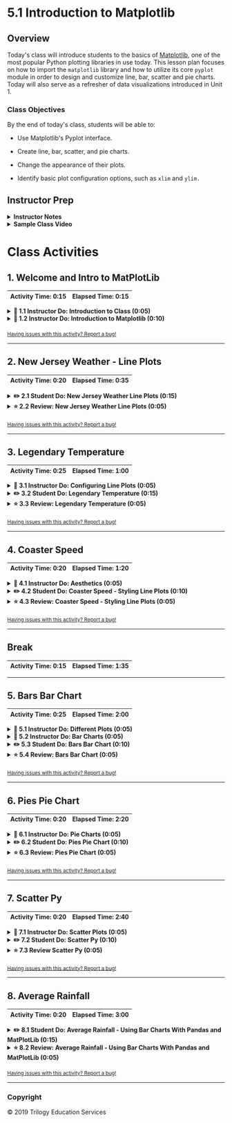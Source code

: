 # 5.1 Introduction to Matplotlib

## Overview

Today's class will introduce students to the basics of [Matplotlib](http://Matplotlib.org/), one of the most popular Python plotting libraries in use today. This lesson plan focuses on how to import the `matplotlib` library and how to utilize its core `pyplot` module in order to design and customize line, bar, scatter and pie charts. Today will also serve as a refresher of data visualizations introduced in Unit 1.

### Class Objectives

By the end of today's class, students will be able to:

* Use Matplotlib's Pyplot interface.

* Create line, bar, scatter, and pie charts.

* Change the appearance of their plots.

* Identify basic plot configuration options, such as `xlim` and `ylim.`

## Instructor Prep

<details>
  <summary><strong>Instructor Notes</strong></summary>

* A note on potential errors caused by the Matplotlib library:

  * `%matplotlib notebook` is used in a number of activities. It not only makes a plot interactive, but it also allows it to be updated after the initial plot. If students encounter weirdness during the activities, check to see that they use this line before importing the plotting libraries.

  * Ideally, students should update their Matplotlib to version 2.2 or newer. A bug with earlier versions resizes plots after an image is exported with the `savefig` method.

* The solutions to most of today's activities are fairly simple. The instructor should approach each exercise by presenting the expected output, briefly discussing the code used to generate it, and sharing the final image, but withholding the example code until the activity review.

  * This is to encourage students to develop the habit of exploring the Matplotlib documentation. A large part of the process of developing plots with the library is reading [examples](http://Matplotlib.org/examples/index.html), so it is important for them to become accustomed to this workflow.

* Please refer to our [Student FAQs?](../../../05-Instructor-Resources/README.md#unit-05-matplotlib) for answers to questions frequently asked by students of this program. If you have any recommendations for additional questions, feel free to log an issue or a pull request with your desired additions.

* Have your TAs refer to the [Time Tracker](TimeTracker.xlsx) to stay on track.

* Lastly, as a reminder, these slideshows are for instructor use only; when distributing slides to students, please first export the slides to a PDF file. You may then send out the PDF file.

</details>

<details>
  <summary><strong>Sample Class Video</strong></summary>

* To view an example class lecture, see: [Class Video](https://codingbootcamp.hosted.panopto.com/Panopto/Pages/Viewer.aspx?id=ec176c10-1f37-4547-8e89-0e598aa6d66a). Note that video may not reflect the latest lesson plan.

</details>

# Class Activities

## 1. Welcome and Intro to MatPlotLib

| Activity Time:       0:15 |  Elapsed Time:      0:15  |
|---------------------------|---------------------------|

<details>
  <summary><strong>📣 1.1 Instructor Do: Introduction to Class (0:05)</strong></summary>

* Open the [slideshow](https://docs.google.com/presentation/d/1pJMdqh6TjdRAiZzT0y8dgeUYSTwRMODxB6MLyvOxacI) and use slides 1–4 to as you cover the following talking points:

  * This week we will be learning how to plot and analyze our datasets using Python.

  * Today's class will introduce students to Matplotlib, one of the most popular Python charting libraries in use.

  * We will focus in particular on familiarizing ourselves with the basics of a module named Pyplot, which we can use to create simple charts quickly.

* Send out the [Student Guide](../StudentGuide.md), which contains the class objectives and useful links that students can refer to during this week's activities.

</details>

<details>
  <summary><strong>📣 1.2 Instructor Do: Introduction to Matplotlib (0:10)</strong></summary>

* Open the [slideshow](https://docs.google.com/presentation/d/1pJMdqh6TjdRAiZzT0y8dgeUYSTwRMODxB6MLyvOxacI)  and use slides 5–10 to accompany the beginning of this demonstration.

* Open and run [01-Ins_BasicLineGraphs/exponential_chart.ipynb](Activities/01-Ins_BasicLineGraphs/Solved/exponential_chart.ipynb) in Jupyter Notebook to show students how Pyplot can be used to create an exponential line plot. Be sure to cover the following talking points:

  * For many of our Python activities, we will generate our data using the NumPy library. The NumPy library contains many built-in methods to generate and manipulate simple or complex data types.

  * `np.arange(start, end, step)` creates a NumPy array of numbers from `start` to `end`, where each number in the array is a `step` away from the next ones.

  * A NumPy array is similar to a Python list, but they are not the same thing. A Python list can contain elements of various data types. In contrast, a NumPy array must contain only a single data type. This allows for faster computation and more efficient storage.

  * The `e_x` list is created using a list comprehension. List comprehensions allow lists to be created using mathematic formulas. For example, the one being used in this application takes values from the `x_axis` list one at a time, finds the exponent, and stores the response within a list.

    ![NumPy and List Comprehensions](Images/01-IntroToMatPlot_Lists.png)

  * Matplotlib allows users to generate plots by setting one list or array as the x-axis and another as the y-axis. It really is as simple as calling `plt.plot()`, passing those 2 lists through as parameters, and then calling `plt.show()` to print the chart to the screen.

  * Matplotlib handles the details of painting charts to the screen, but the programmer has full control over each stage of the drawing process if they really need it. By using `plt.xlabel()` and `plt.ylabel`, for example, users can easily add axis titles to their charts.

    ![Drawing a Line Chart](Images/01-IntroToMatPlot_MakeChart.png)

* Open and run [01-Ins_BasicLineGraphs/SinCos.ipynb](Activities/01-Ins_BasicLineGraphs/Solved/sin_cos.ipynb) in Jupyter Notebook to show students how Pyplot can be used to create a plot with multiple lines. Be sure to cover the following talking points:

  * `np.arange()`, `np.sin()`, and `np.cos()` are all being used to create the lists for the application's charts.

  * Charting multiple lines on the same chart is as simple as calling `plt.plot()` 2 times and providing Pyplot with different values.

    ![Sin and Cos](Images/01-IntroToMatPlot_SinCos.png)

  * While this plot is very simple, it introduces all of the major tools required to build much prettier plots in the future.

* Remind students that visualizations of data are valuable for far more than aesthetics. Trends and human insights buried within complex datasets are often clearest when the data is visualized in some way.

* Open the [Bay Area Weather blog post](https://ermlab.com/en/blog/data-science/pandas-weather-data-visualization-tutorial/), or just the [image](Images/01-temperature.png) and point out that the trend that each city follows is clear from the graphic but may _not_ be obvious in a table.

    ![Bay Area Weather screenshot](Images/01-temperature.png)

</details>

<sub>[Having issues with this activity? Report a bug!](https://bit.ly/39AltaI)</sub>

- - -

## 2. New Jersey Weather - Line Plots

| Activity Time:       0:20 |  Elapsed Time:      0:35  |
|---------------------------|---------------------------|

<details>
  <summary><strong>✏️ 2.1 Student Do: New Jersey Weather Line Plots (0:15)</strong></summary>

* **File:** [02-Stu_NJTemp/Unsolved/nj_temp.ipynb](Activities/02-Stu_NJTemp-LinePlots/Unsolved/nj_temp.ipynb)

* **Instructions:** [README](Activities/02-Stu_NJTemp-LinePlots/README.md)

* In this activity, students will create a series of line plots using temperature data from New Jersey.

* Open [02-Stu_NJTemp/Solved/NJ_temp.ipynb](Activities/02-Stu_NJTemp-LinePlots/Solved/NJ_temp.ipynb) in the Jupyter Notebook and run the code to show the end results of the application.

* You may choose to open the [slideshow](https://docs.google.com/presentation/d/1pJMdqh6TjdRAiZzT0y8dgeUYSTwRMODxB6MLyvOxacI) and use slides 11–13 to accompany this activity.

</details>

<details>
  <summary><strong>⭐ 2.2 Review: New Jersey Weather Line Plots (0:05)</strong></summary>

* Open [02-Stu_NJTemp/nj_temp.ipynb](Activities/02-Stu_NJTemp-LinePlots/Solved/NJ_temp.ipynb) within the Jupyter Notebook and go through the code line by line with the class, answering whatever questions they may have.

  * A list of numbers ranging from 1 to 12 are created using `np.arange(1,13,1)`. The parameters passed tell NumPy to start at 1 and finish before 13, and that each value should be 1 greater than the last.

  * In order to create the Fahrenheit chart, simply pass the `x_axis` and `points` lists into `plt.plot()` and then run `plt.show()`.

    ![Fahrenheit Plot](Images/02-NJTemp_Fahrenheit.png)

  * To convert the values within the points list to Celsius, use a list comprehension where each value in the initial list is passed through the following formula: (x-32) * 0.56.

    ![Celsius Plot](Images/02-NJTemp_Celsius.png)

  * Showing both lines on a single chart is as simple as running the code for drawing both of the charts within the same cell and then using the `plt.show()` method.

</details>

<sub>[Having issues with this activity? Report a bug!](https://bit.ly/343vxHS)</sub>

- - -

## 3. Legendary Temperature

| Activity Time:       0:25 |  Elapsed Time:      1:00  |
|---------------------------|---------------------------|

<details>
  <summary><strong>📣 3.1 Instructor Do: Configuring Line Plots (0:05)</strong></summary>

* Open the [slideshow](https://docs.google.com/presentation/d/1pJMdqh6TjdRAiZzT0y8dgeUYSTwRMODxB6MLyvOxacI) and use slides 14–17 to accompany the beginning of this demonstration as you cover the following talking points:

  * Matplotlib's basic line plots are rather bland.

  * Matplotlib offers considerable control over the details of our plots' appearances.

  * The easiest way to change the way things look in Matplotlib is to use **keyword arguments** to configure the behavior of `plot`.

* Send out the updated sine and cosine example titled [03-Ins_ConfiguringLinePlots/line_config.ipynb](Activities/03-Ins_ConfiguringLinePlots/Solved/line_config.ipynb) and open the code within Jupyter Notebook. Explain the following:

  * While not massively different aesthetically, this new version of the sin/cos plot does introduce some additional components.

  * `plt.hlines()` is used to draw a horizontal line. This method takes in 3 parameters: the _y_ value across which the line will be drawn, the _x_ value where the line will start, and the _x_ value where the line will end.

  * The transparency of the horizontal line can also be set using the `alpha=` keyword and passing a number between 0 and 1. This setting is possible with most Matplotlib plotting functions.

    ![Horizontal Line](Images/03-LineConfiguration_HLines.png)

* Draw attention to the lines being drawn and set to `sin_handle,` and `cos_handle,` and explain:

  * `pyplot.plot` returns a list of the lines that were added to the plot.

  * This bit of code is using argument unpacking to select only the first line from that list of lines.

  * So, calling the `sine_handle` is a reference to the lines object.

  * `plt.plot()` can take in more parameters than just the **x** and **y** values for the line being charted. For example, the markers for a plot can be set using `marker=`, the color of a plot can be set using `color=`, and the label for a line can be set using `label=`.

    ![Tupled Plots](Images/03-LineConfiguration_Tupled.png)

  * The `plt.legend()` method allows the user to create a legend for their chart. The `loc` argument is used to set the location of the legend on the chart.

  * While the `plt.show()` command has not changed, a new line called `plt.savefig()` has been added which will save a version of the chart to an external file. Simply pass the file path desired as a parameter to save the image.

    ![Adding Legends](Images/03-LineConfiguration_Legend.png)

* Explain that the different [markers](http://Matplotlib.org/api/markers_api.html) and [colors](http://Matplotlib.org/api/colors_api.html) are available in the documentation, which students are encouraged to peruse when building their plots.

</details>

<details>
  <summary><strong>✏️ 3.2 Student Do: Legendary Temperature (0:15)</strong></summary>

* **File:** [avg_temp.png](Activities/04-Stu_LegendaryTemperature/Images/avg_temp.png)

* **Instructions:** [README](Activities/04-Stu_LegendaryTemperature/README.md)

  * In this activity, students will edit the line plots they created earlier so that these charts are more visually interesting.

* Encourage students to play with additional configuration options beyond those asked for. Send out links to the Matplotlib API so that students can play around with the library when they finish the activity.

* You may choose to open the [slideshow](https://docs.google.com/presentation/d/1pJMdqh6TjdRAiZzT0y8dgeUYSTwRMODxB6MLyvOxacI) and use slides 18–20 to accompany this activity. Otherwise, show the students what chart they will be attempting to create.

![avg_temp.png](Activities/04-Stu_LegendaryTemperature/Images/avg_temp.png)

</details>

<details>
  <summary><strong>⭐ 3.3 Review: Legendary Temperature (0:05)</strong></summary>

* Open [04-Stu_LegendaryTemperature/legendary_temp.ipynb](Activities/04-Stu_LegendaryTemperature/Solved/legendary_temp.ipynb) within the Jupyter Notebook and go through the code line by line with the class, answering whatever questions they may have. Cover the following talking points:

  * Both `fahrenheit` and `celsius` are followed by commas to set them as tuples. This is crucial because `plt.legend()` expects to be handed tuples within its `handles` parameter and would return an error otherwise.

  * The `loc` parameter of `plt.legend()` has been set to "best" within this application. This allows Matplotlib to decide where to place the legend so that it does not get in the way.

    ![Plot Formatting Code](Images/04-LegendaryTemp_Formatting.png)

* Check with the class to see what interesting formatting options they uncovered during this activity and ask a couple of them to come up and explain their code to the class.

</details>

<sub>[Having issues with this activity? Report a bug!](https://bit.ly/3dO6M6Z)</sub>

- - -

## 4. Coaster Speed

| Activity Time:       0:20 |  Elapsed Time:      1:20  |
|---------------------------|---------------------------|

<details>
  <summary><strong>📣 4.1 Instructor Do: Aesthetics (0:05)</strong></summary>

* Open the [slideshow](https://docs.google.com/presentation/d/1pJMdqh6TjdRAiZzT0y8dgeUYSTwRMODxB6MLyvOxacI) and use slides 21–27 to accompany the beginning of this demo while covering the following talking points:

  * The best plots, like the best code, are easy to read. Emphasize that this is different from being beautiful. Graphics need not be artistic, but they should be easy to understand.

  * Some ways to improve readability include:

    * Adding labels to the x-axis

    * Adding labels to the y-axis

    * Adding titles to plots

    * Limiting the extent of the plot to bound the plot's data points

  * In some cases, adding grids can also help but this can be very situational.

  * Adding labels ensures that the graphic remains honest and easy to understand, even in cases where the visualization is not immediately transparent to most viewers, such as with [Sankey diagrams](https://en.wikipedia.org/wiki/Sankey_diagram).

  * Limiting the extent of the plot maximizes the [data-to-ink ratio](https://infovis-wiki.net/wiki/Data-Ink_Ratio) and constrains the plot to display only relevant information.

* Open the [basic aesthetics added to sine and cosine plot](Images/05-Aesthetics_Output.png). Explain the following:

  * This plot is not yet attractive but is more readable than the previous plots, thanks to the labels and changes being made to the x-axis.

  * `plt.xlabel()`, `plt.ylabel()`, and `plt.title()` are fairly self-explanatory. Simply pass a string into them as a parameter, and the labels and title will be drawn onto the chart.

  * `plt.xlim()` and `plt.ylim()` are used to set where the axes for the chart should begin and end. Matplotlib will naturally create charts with a lot of empty space and these methods can help to limit that.

  * `plt.grid()` is also fairly obvious. Through its use, gridlines are added to the chart.

    ![updated sine and cosine plot](Activities/05-Ins_Aesthetics/Images/sin_cos_with_markers.png)

</details>

<details>
  <summary><strong>✏️ 4.2 Student Do: Coaster Speed - Styling Line Plots (0:10)</strong></summary>

* **File:** [Coaster Speed Chart](Activities/06-Stu_RollerCoaster-StylingLinePlots/Images/CoasterSpeed.png)

* **Instructions:** [README](Activities/06-Stu_RollerCoaster-StylingLinePlots/README.md)

* In this activity, students will create a line chart that graphs the speed of a roller coaster over time. They will then style the chart and add some aesthetics to it.

* You may choose to open the [slideshow](https://docs.google.com/presentation/d/1pJMdqh6TjdRAiZzT0y8dgeUYSTwRMODxB6MLyvOxacI) and use slides 28–30 to accompany this activity. Otherwise show the students what chart they will be attempting to create.

![Coaster Speed Chart](Images/06-CoasterSpeed_Output.png)

</details>

<details>
  <summary><Strong>⭐ 4.3 Review: Coaster Speed - Styling Line Plots (0:05)</strong></summary>

* Open up [06-Stu_RollerCoaster/coaster_speed.ipynb](Activities/06-Stu_RollerCoaster-StylingLinePlots/Solved/coaster_speed.ipynb) within the Jupyter Notebook and go through the code line by line with the class, answering whatever questions they may have. Cover the following talking points:

  * `plt.title()`, `plt.xlabel()`, and `plt.ylabel()` are used to set the title and axis labels.

  * `plt.xlim()` and `plt.ylim()` are set so that there is as little empty space as possible on the chart while still making it understandable.

    ![Coaster Code](Images/06-CoasterSpeed_Code_1.png)

    ![Coaster Code](Images/06-CoasterSpeed_Code_2.png)

</details>

<sub>[Having issues with this activity? Report a bug!](https://bit.ly/2xF1JFE)</sub>

- - -

## Break

| Activity Time:       0:15 |  Elapsed Time:      1:35  |
|---------------------------|---------------------------|

- - -

## 5. Bars Bar Chart

| Activity Time:       0:25 |  Elapsed Time:      2:00  |
|---------------------------|---------------------------|

<details>
  <summary><strong>📣 5.1 Instructor Do: Different Plots (0:05)</strong></summary>

* Open the [slideshow](https://docs.google.com/presentation/d/1pJMdqh6TjdRAiZzT0y8dgeUYSTwRMODxB6MLyvOxacI) and use slides 32–34 while covering the following talking points:

  * Matplotlib provides a simple interface for producing more than line plots.

  * The most common charts students will generate are line charts, bar charts, pie charts, and scatter plots.

  * **Bar charts** are useful for comparing different entities to one another.

  * **Pie charts** are suitable for displaying parts of a whole—in particular, the amount each constituent contributes to the complete dataset.

  * **Scatter plots** are good for displaying where points fall with respect to 2 different factors.

  * It's important to choose the right plot for a given dataset; the wrong choice can make a graphic less readable or even make the data misleading.

  * Some data might lend itself to different plots; some data can be reasonably displayed via bar or pie chart, for instance.

</details>

<details>
  <summary><strong>📣 5.2 Instructor Do: Bar Charts (0:05)</strong></summary>

* Open the [slideshow](https://docs.google.com/presentation/d/1pJMdqh6TjdRAiZzT0y8dgeUYSTwRMODxB6MLyvOxacI) and use slides 35–39 while covering the following talking points:

  * Bar charts are particularly useful when trying to visualize data that is counted or a single variable that is measured multiple times.

    * Data that comes from a single variable is called **univariate**.

    * For example, the amount of rainfall per month for a given location or the results of a poll containing a few different categories could be visualized effectively with a bar chart.

  * Bar charts are not very useful when comparing **bivariate** data, or data that compares 2 different variables.

    * For example, a dataset comparing the number of ice cream bars sold versus daily temperature would not be visualized well using a bar chart.

* Ask the students to think of a few other examples of univariate datasets that would be visualized well with bar charts.

* Open the bar chart example within Jupyter Notebook: [07-Ins_BarCharts/bar_chart.ipynb](Activities/07-Ins_BarCharts/Solved/bar_chart.ipynb). Cover the following talking points:

  * When dealing with bar charts, it is necessary to provide the heights of each bar within an array.

  * The x-axis will also be an array whose length must equal that of the list of heights.

  * Instead of using `plt.plot()` bar charts are drawn using `plt.bar()`.

  * The `align` parameter for `plt.bar()` is center to center the data on each tick.

    ![Axes and Plotting](Images/07-BarCharts_Plot.png)

  * An additional aesthetic challenge unique to bar charts is aligning the tick locations on the x-axis and providing textual, rather than numeric, labels.

  * The `tick_locations` list created within this application places a tick for each value in the `x_axis`.

    ![Ticks](Images/07-BarCharts_Ticks.png)

  * `plt.xlim()` and `plt.ylim()` are set so that there is some space between the bars and the edge of the chart. This makes the chart look a little better aesthetically.

</details>

<details>
  <summary><strong>✏️ 5.3 Student Do: Bars Bar Chart (0:10)</strong></summary>

* **Files:**

  * [08-Stu_PyBars/py_bars.ipynb](Activities/08-Stu_PyBars/Unsolved/py_bars.ipynb)

  * [Bars Bar Chart](Activities/08-Stu_PyBars/Images/BarDensity.png)

* **Instructions:** [README.md](Activities/08-Stu_PyBars/README.md)

* In this activity, students will create a bar chart that visualizes the density of bars within major U.S. cities.

* You may choose to open the [slideshow](https://docs.google.com/presentation/d/1pJMdqh6TjdRAiZzT0y8dgeUYSTwRMODxB6MLyvOxacI) and use slides 40–42 to accompany this activity. Otherwise, show the students what chart they will be attempting to create.

![PyBars Output](Images/08-PyBars_Output.png)

</details>

<details>
  <summary><strong>⭐ 5.4 Review: Bars Bar Chart (0:05)</strong></summary>

* Open [08-Stu_PyBars/py_bars.ipynb](Activities/08-Stu_PyBars/Solved/py_bars.ipynb) within the Jupyter Notebook and go through the code line by line with the class, answering whatever questions they may have.

* Focus on the ticks set for the bar chart in particular.

* Explain that `plt.xlim()` is set to go from -0.75 to the length of the y-axis minus 0.25 so that there is a degree of space between the leftmost bar and the edge of the chart.

    ![PyBars Code](Images/08-PyBars_Code.png)

* Explain that the process of tweaking aesthetic parameters can be time consuming. This is why we always want to save our Python code that we use to generate figures - a notebook or script makes recreating any plot trivial.

</details>

<sub>[Having issues with this activity? Report a bug!](https://bit.ly/2xF1JFE)</sub>

- - -

## 6. Pies Pie Chart

| Activity Time:       0:20 |  Elapsed Time:      2:20  |
|---------------------------|---------------------------|

<details>
  <summary><strong>📣 6.1 Instructor Do: Pie Charts (0:05)</strong></summary>

* Open the [slideshow](https://docs.google.com/presentation/d/1pJMdqh6TjdRAiZzT0y8dgeUYSTwRMODxB6MLyvOxacI) and use slides 43–47 while covering the following talking points:

  * Pie charts are particularly useful when trying to visualize percentage, fractional, or proportional data.

    * Essentially, pie charts are great at visualizing "piece of the pie" data.

    * For example, the proportion of Democratic versus Republican versus independent voters would be visualized effectively with a pie chart.

    * The fewer the number of categories, the greater the effectiveness of a pie chart.

    * Pie charts are not effective with datasets that have more than about 10 categories. Similar to bar charts, pie charts are only effective describing univariate data.

    * When there are too many categories, pie charts become too busy and lose their effectiveness.

  * Due to the overlap of functionality, bar charts can also be used to visualize the same data used to generate a pie chart.

    * However, pie charts can be far more dramatic and effective demonstrating a fractional relationship.

    * When in doubt, it is always safer to visualize using a bar chart rather than overcrowding a pie chart.

* Ask the students to think of a few other examples of univariate datasets that would be visualized well with pie charts.

* Open the pie chart example: [09-Ins_PieCharts/pie_chart.ipynb](Activities/09-Ins_PieCharts/Solved/pie_chart.ipynb). Cover the following talking points:

  * The sizes of each wedge are passed into `plt.pie()` as an array. Lists containing the labels for each wedge and the colors for each wedge are also passed in.

  * The pie chart allows the user to choose a wedge to "explode," using the `explode` option. This will separate one wedge from the rest so that it is easier to examine.

  * Inside of the `plt.pie()` method, a parameter of `autopc="%1.1%%"` is being passed. This will automatically convert the values passed into percentages with one decimal place.

    ![Pie Plotting](Images/09-pie01.png)

  * Matplotlib does not constrain pie charts to be circular—by default, they will be ovals if the window the plot lives in is not a square. This is why `plt.axis("equal")` is being passed.

    ![Pie Axis](Images/09-pie02.png)

* Explain that there are additional configuration options available for improving the appearance of Matplotlib's pie charts should students desire to look into them.

</details>

<details>
  <summary><strong>✏️ 6.2 Student Do: Pies Pie Chart (0:10)</strong></summary>

* **Files:**

  * [10-Stu_PyPies/py_pie.ipynb](Activities/10-Stu_PyPies/Unsolved/py_pie.ipynb)

  * [Pies Pie Chart](Activities/10-Stu_PyPies/Images/PyPies.png)

* **Instructions:** [README.md](Activities/10-Stu_PyPies/README.md)

* In this activity, students will create a pie chart that visualizes the favorite pies within the United States.

* You may choose to open the [slideshow](https://docs.google.com/presentation/d/1pJMdqh6TjdRAiZzT0y8dgeUYSTwRMODxB6MLyvOxacI) and use slides 48–50 to accompany this activity. Otherwise, show the students what chart they will be attempting to create.

  ![PyPies Output](Images/10-PyPies_Output.png)

</details>

<details>
  <summary><strong>⭐ 6.3 Review: Pies Pie Chart (0:05)</strong></summary>

* Open [10-Stu_PyPies/py_pie.ipynb](Activities/10-Stu_PyPies/Solved/py_pie.ipynb) within the Jupyter Notebook and go through the code line by line with the class, answering whatever questions they may have. Cover the following talking points:

  * One of the things that makes this activity challenging is knowing what colors are available for use. Students can find a list of colors available to peruse [here](https://matplotlib.org/users/colors.html).

  * Pie charts are easy to make because the editing of a chart only really requires the editing of values. The styling and aesthetics other than this are fairly uniform across charts.

    ![Py Pies Plotting](Images/10-PyPies_Plotting.png)

</details>

<sub>[Having issues with this activity? Report a bug!](https://bit.ly/2w6SGg3)</sub>

- - -

## 7. Scatter Py

| Activity Time:       0:20 |  Elapsed Time:      2:40  |
|---------------------------|---------------------------|

<details>
  <summary><strong>📣 7.1 Instructor Do: Scatter Plots (0:05)</strong></summary>

* Open the [slideshow](https://docs.google.com/presentation/d/1pJMdqh6TjdRAiZzT0y8dgeUYSTwRMODxB6MLyvOxacI) and use slides 51–55 to while covering the following talking points:

  * Scatter plots are extremely useful when visualizing **bivariate** data, or data that relates 2 variables.

    * Any data that we can plot on the x- and y-axis from 2 lists is considered bivariate data.

    * We can describe bivariate data as something versus something else.

    * For example, if we were to plot the amount of ice cream sold per day versus daily temperature, this bivariate data would be best visualized using a scatter plot.

  * Scatter plots are one of the cleanest and most effective charts to use on large datasets (datasets that have 500 values or more).

  * Scatter plots are frequently used to visualize clusters in a dataset.

  * Scatter plots are not great for visualizing continuous measurements.

    * The most common continuous data is data measured over time, or **time series** data.

  * When data is continuous, we often want to be able to interpolate between measurements. In this case, scatter plots may not be as effective as a line plot.

    * This is especially true if the dataset is small—the smaller the dataset, the more likely the audience will want to read between the data points.

  * In most cases, datasets will be large enough to effectively use scatter plots.

* Finally, open the scatter plot example: [11-Ins_ScatterPlots/scatter_plot.ipynb](Activities/11-Ins_ScatterPlots/Solved/scatter_plot.ipynb). Cover the following talking points:

  * This plot uses random data just so the class can avoid cluttering the example with Pandas cleanup—later activities will provide more realistic context.

  * Generating scatter plots demands the simplest set of methods of all the charts so far. Simply take in 2 sets of data and pass them into `plt.scatter()`.

  * The code can change the size of each dot by passing the `s=<LIST>` parameter. In this case, the values stored within `x_axis` will determine the size of a dot.

    ![Scatter Plots](Images/11-scatter.png)

</details>

<details>
  <summary><strong>✏️ 7.2 Student Do: Scatter Py (0:10)</strong></summary>

* **Files:**

  * [12-Stu_ScatterPy/ice_cream_sales.ipynb](Activities/12-Stu_ScatterPy/Unsolved/ice_cream_sales.ipynb)

  * [IceCreamSales Chart](Activities/12-Stu_ScatterPy/Images/IceCreamSales.png)

* **Instructions:** [README.md](Activities/12-Stu_ScatterPy/README.md)

* In this activity, students will create a scatter plot that visualizes ice cream sales in comparison to temperature increases.

* You may choose open up the [slideshow](https://docs.google.com/presentation/d/1pJMdqh6TjdRAiZzT0y8dgeUYSTwRMODxB6MLyvOxacI) and use slides 56–58 to accompany this activity. Otherwise, show the students what chart they will be attempting to create.

  ![PyScatter Output](Images/12-ScatterPy_Output.png)

</details>

<details>
  <summary><strong>⭐ 7.3 Review Scatter Py (0:05)</strong></summary>

* Open [12-Stu_ScatterPy/ice_cream_sales.ipynb](Activities/12-Stu_ScatterPy/Solved/ice_cream_sales.ipynb) within the Jupyter Notebook and go through the code line by line with the class, answering whatever questions they may have. Be sure to point out the following:

  * In order to make the scatter plot easier to read, we customized the color and boarder of the markers using the `facecolors` and `edgecolors` arguments.

    * If students are curious about the different color options and shape options, they can look at `matplotlib.pyplot` documentation

  * Often times with scatter plot data, values will be tightly clustered or there will be large ranges of white space between values. It is a good idea to set the `plt.xlim()` and `plt.ylim()` functions to ensure our figures are clear and readable.

</details>

<sub>[Having issues with this activity? Report a bug!](https://bit.ly/3dUNbCv)</sub>

- - -

## 8. Average Rainfall

| Activity Time:       0:20 |  Elapsed Time:      3:00  |
|---------------------------|---------------------------|

<details>
  <summary><strong>✏️ 8.1 Student Do: Average Rainfall - Using Bar Charts With Pandas and MatPlotLib (0:15)</strong></summary>

* **Files:**

  * [avg_rain_state.csv](Activities/13-Stu_AvgRain-BarChartsWithPandas/Resources/avg_rain_state.csv)

  * [avg_state_rain.ipynb](Activities/13-Stu_AvgRain-BarChartsWithPandas/Unsolved/avg_state_rain.ipynb)

  * [avg_state_rain.png](Activities/13-Stu_AvgRain-BarChartsWithPandas/Images/avg_state_rain.png)

* **Instructions:**

  * [README](Activities/13-Stu_AvgRain-BarChartsWithPandas/README.md)

* In this activity, students will import data from a CSV file to create a bar chart that shows the average rainfall in different states. This will require them to think outside the box and try using Pandas alongside Matplotlib.

* You may choose to open the [slideshow](https://docs.google.com/presentation/d/1pJMdqh6TjdRAiZzT0y8dgeUYSTwRMODxB6MLyvOxacI) and use slides 59–62 to accompany this activity. Otherwise, show the students what chart they will be attempting to create.

  ![Average Rain Output](Images/13-AverageRain_Output.png)

</details>

<details>
  <summary><strong>⭐ 8.2 Review: Average Rainfall - Using Bar Charts With Pandas and MatPlotLib (0:05)</strong></summary>

* Open [13-Stu_AvgRain/avg_state_rain.ipynb](Activities/13-Stu_AvgRain-BarChartsWithPandas/Solved/avg_state_rain.ipynb) within the Jupyter Notebook and go through the code line by line with the class, answering whatever questions they may have.

* Point out to students that this figure is very busy. A bar plot of this size may be good for exploratory analysis, but not for presentation or reporting.

* Explain that in data science, it is very important to make figures that summarize data truthfully. However, if a figure takes too long to digest, it will lose its effectiveness.

* Explain that as we progress further into the course, we will learn methods of identifying trends and calculating statistics on larger datasets. This will enable us to make more powerful tables and figures that will tell the same story without the visual clutter.

</details>

<sub>[Having issues with this activity? Report a bug!](https://bit.ly/3aETdVw)</sub>

- - -

### Copyright

© 2019 Trilogy Education Services
